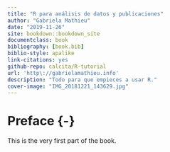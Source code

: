 ```yaml
--- 
title: "R para análisis de datos y publicaciones"
author: "Gabriela Mathieu"
date: "2019-11-26"
site: bookdown::bookdown_site
documentclass: book
bibliography: [book.bib]
biblio-style: apalike
link-citations: yes
github-repo: calcita/R-tutorial
url: 'http\://gabrielamathieu.info'
description: "Todo para que empieces a usar R."
cover-image: "IMG_20181221_143629.jpg"
---
```


# Preface {-}

This is the very first part of the book.
